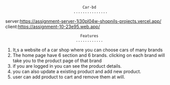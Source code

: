                                       Car-bd
                                  ...............
 server:https://assignment-server-1i30pl04w-shopnils-projects.vercel.app/
 client:https://assignment-10-23e95.web.app/

                                     Features
                                   ............


 1. It,s a website of a car shop where you can choose cars of many brands
 2. The home page have 6 section and 6 brands. clicking on each brand will take you to the product page of that  brand
 3. if you are logged in you can see the product details.
 4. you can also update a existing product and add new product.
 5. user can add product to cart and remove them at will.
